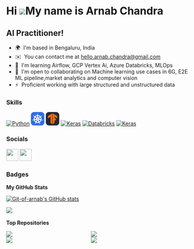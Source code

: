 Hi ![](https://user-images.githubusercontent.com/18350557/176309783-0785949b-9127-417c-8b55-ab5a4333674e.gif)My name is Arnab Chandra
=====================================================================================================================================

AI Practitioner!
----------------

* 🌍  I'm based in Bengaluru, India
* ✉️  You can contact me at [hello.arnab.chandra@gmail.com](mailto:hello.arnab.chandra@gmail.com)
* 🧠  I'm learning Airflow, GCP Vertex Ai, Azure Databricks, MLOps
* 🤝  I'm open to collaborating on Machine learning use cases in 6G, E2E ML pipeline,market analytics and computer vision
* ⚡  Proficient working with large structured and unstructured data

### Skills


<p align="left">
<a href="https://www.python.org/" target="_blank" rel="noreferrer"><img src="https://raw.githubusercontent.com/danielcranney/readme-generator/main/public/icons/skills/python-colored.svg" width="36" height="36" alt="Python" /></a>
<a href="https://kubernetes.io/" target="_blank" rel="noreferrer"><img src="https://github.com/tandpfun/skill-icons/raw/main/icons/Kubernetes.svg" width="36" height="36" alt="kubernetes" /></a>
<a href="https://www.tensorflow.org" target="_blank" rel="noreferrer"><img src="https://github.com/tandpfun/skill-icons/raw/main/icons/TensorFlow-Dark.svg" width="36" height="36" alt="TensorFlow" /></a> 
<a href="https://keras.io/" target="_blank" rel="noreferrer"><img src="https://img.shields.io/badge/Keras-FF0000?style=for-the-badge&logo=keras&logoColor=white" width="50" height="36" alt="Keras" /></a> 
<a href="https://www.databricks.com/" target="_blank" rel="noreferrer"><img src="https://img.shields.io/badge/Databricks-FF3621?style=for-the-badge&logo=Databricks&logoColor=white" width="75" height="36" alt="Databricks" /></a> 
<a href="https://airflow.apache.org/" target="_blank" rel="noreferrer"><img src="https://a11ybadges.com/badge?logo=apacheairflow" width="120" height="36" alt="Keras" /></a> 
</p>

### Socials

<p align="left"> <a href="https://www.github.com/Git-of-arnab" target="_blank" rel="noreferrer"><img src="https://raw.githubusercontent.com/danielcranney/readme-generator/main/public/icons/socials/github.svg" width="32" height="32" /></a> <a href="https://www.linkedin.com/in/arnab-chandra-public27" target="_blank" rel="noreferrer"><img src="https://raw.githubusercontent.com/danielcranney/readme-generator/main/public/icons/socials/linkedin.svg" width="32" height="32" /></a></p>

### Badges

<b>My GitHub Stats</b>

<a href="http://www.github.com/Git-of-arnab"><img src="https://github-readme-stats.vercel.app/api?username=Git-of-arnab&show_icons=true&hide=&count_private=true&title_color=0891b2&text_color=ffffff&icon_color=0891b2&bg_color=1c1917&hide_border=true&show_icons=true" alt="Git-of-arnab's GitHub stats" /></a>

<a href="http://www.github.com/Git-of-arnab"><img src="https://github-readme-streak-stats.herokuapp.com/?user=Git-of-arnab&stroke=ffffff&background=1c1917&ring=0891b2&fire=0891b2&currStreakNum=ffffff&currStreakLabel=0891b2&sideNums=ffffff&sideLabels=ffffff&dates=ffffff&hide_border=true" /></a>


<b>Top Repositories</b>

<div width="100%" align="center"><a href="https://github.com/Git-of-arnab/NLP-Classification" align="left"><img align="left" width="45%" src="https://github-readme-stats.vercel.app/api/pin/?username=Git-of-arnab&repo=NLP-Classification&title_color=0891b2&text_color=ffffff&icon_color=0891b2&bg_color=1c1917&hide_border=true&locale=en" />
<div width="100%" align="center"><a href="https://github.com/Git-of-arnab/Git-Of-arnab" align="left"><img align="left" width="45%" src="https://github-readme-stats.vercel.app/api/pin/?username=Git-of-arnab&repo=LinearRegression_ElectricityConsumptionPrediction&title_color=0891b2&text_color=ffffff&icon_color=0891b2&bg_color=1c1917&hide_border=true&locale=en" />
<div width="100%" align="center"><a href="https://github.com/Git-of-arnab/Git-Of-arnab" align="left"><img align="left" width="45%" src="https://github-readme-stats.vercel.app/api/pin/?username=Git-of-arnab&repo=SentimentAnlayser&title_color=0891b2&text_color=ffffff&icon_color=0891b2&bg_color=1c1917&hide_border=true&locale=en" />
<div width="100%" align="center"><a href="https://github.com/Git-of-arnab/Git-Of-arnab" align="left"><img align="left" width="45%" src="https://github-readme-stats.vercel.app/api/pin/?username=Git-of-arnab&repo=TimeSeriesPrediction-LSTM&title_color=0891b2&text_color=ffffff&icon_color=0891b2&bg_color=1c1917&hide_border=true&locale=en" />
</a></div><br /><br /><br /><br /><br /><br /><br />
